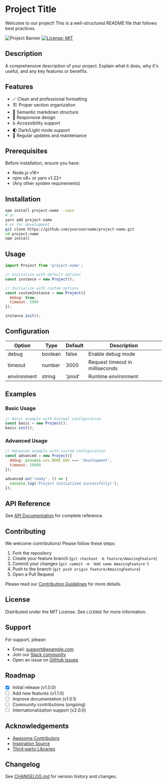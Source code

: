 # Project Title

Welcome to our project! This is a well-structured README file that follows best practices.

![Project Banner](https://via.placeholder.com/1200x400?text=Project+Banner) <!-- Optional banner image with alt text -->
[![License: MIT](https://img.shields.io/badge/License-MIT-yellow.svg)](https://opensource.org/licenses/MIT) <!-- License badge -->

## Description

A comprehensive description of your project. Explain what it does, why it's useful, and any key features or benefits.

## Features

- ✅ Clean and professional formatting
- 🏗️ Proper section organization
- 📝 Semantic markdown structure
- 📱 Responsive design
- ♿ Accessibility support
- 🌓 Dark/Light mode support
- 🔄 Regular updates and maintenance

## Prerequisites

Before installation, ensure you have:
- Node.js v16+
- npm v8+ or yarn v1.22+
- (Any other system requirements)

## Installation

```bash
npm install project-name --save
# or
yarn add project-name
# or for development
git clone https://github.com/yourusername/project-name.git
cd project-name
npm install
```

## Usage

```javascript
import Project from 'project-name';

// Initialize with default options
const instance = new Project();

// Initialize with custom options
const customInstance = new Project({
  debug: true,
  timeout: 5000
});

instance.init();
```

## Configuration

| Option      | Type    | Default | Description                     |
|-------------|---------|---------|---------------------------------|
| debug       | boolean | false   | Enable debug mode               |
| timeout     | number  | 3000    | Request timeout in milliseconds |
| environment | string  | 'prod'  | Runtime environment             |

## Examples

### Basic Usage
```javascript
// Basic example with minimal configuration
const basic = new Project();
basic.init();
```

### Advanced Usage
```javascript
// Advanced example with custom configuration
const advanced = new Project({
  debug: process.env.NODE_ENV === 'development',
  timeout: 10000
});

advanced.on('ready', () => {
  console.log('Project initialized successfully!');
});
```

## API Reference

See [API Documentation](docs/API.md) for complete reference.

## Contributing

We welcome contributions! Please follow these steps:

1. Fork the repository
2. Create your feature branch (`git checkout -b feature/AmazingFeature`)
3. Commit your changes (`git commit -m 'Add some AmazingFeature'`)
4. Push to the branch (`git push origin feature/AmazingFeature`)
5. Open a Pull Request

Please read our [Contribution Guidelines](CONTRIBUTING.md) for more details.

## License

Distributed under the MIT License. See `LICENSE` for more information.

## Support

For support, please:
- Email: support@example.com
- Join our [Slack community](https://slack.example.com)
- Open an issue on [GitHub Issues](https://github.com/yourusername/project-name/issues)

## Roadmap

- [x] Initial release (v1.0.0)
- [ ] Add new features (v1.1.0)
- [ ] Improve documentation (v1.0.1)
- [ ] Community contributions (ongoing)
- [ ] Internationalization support (v2.0.0)

## Acknowledgements

- [Awesome Contributors](https://github.com/yourusername/project-name/graphs/contributors)
- [Inspiration Source](#)
- [Third-party Libraries](#)

## Changelog

See [CHANGELOG.md](CHANGELOG.md) for version history and changes.